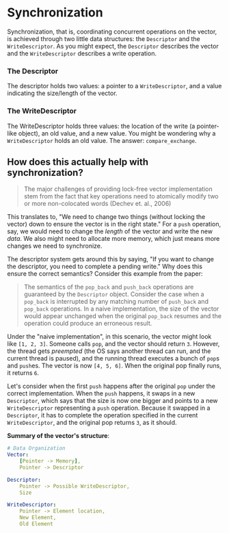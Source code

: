 # Synchronization

Synchronization, that is, coordinating concurrent operations on the vector, is
achieved through two little data structures: the `Descriptor` and the
`WriteDescriptor`. As you might expect, the `Descriptor` describes the vector
and the `WriteDescriptor` describes a write operation.

### The Descriptor

The descriptor holds two values: a pointer to a `WriteDescriptor`, and a value
indicating the size/length of the vector.

### The WriteDescriptor

The WriteDescriptor holds three values: the location of the write (a
pointer-like object), an old value, and a new value. You might be wondering why
a `WriteDescriptor` holds an old value. The answer: `compare_exchange`.

## How does this actually help with synchronization?

> The major challenges of providing lock-free vector implementation stem from
> the fact that key operations need to atomically modify two or more
> non-colocated words (Dechev et. al., 2006)

This translates to, "We need to change two things (without locking the vector)
down to ensure the vector is in the right state." For a `push` operation, say,
we would need to change the _length_ of the vector and write the new _data_. We
also might need to allocate more memory, which just means more changes we need
to synchronize.

The descriptor system gets around this by saying, "If you want to change the
descriptor, you need to complete a pending write." Why does this ensure the
correct semantics? Consider this example from the paper:

> The semantics of the `pop_back` and `push_back` operations are guaranteed by
> the `Descriptor` object. Consider the case when a `pop_back` is interrupted by
> any matching number of `push_back` and `pop_back` operations. In a naive
> implementation, the size of the vector would appear unchanged when the
> original `pop_back` resumes and the operation could produce an erroneous
> result.

Under the "naive implementation", in this scenario, the vector might look like
`[1, 2, 3]`. Someone calls `pop`, and the vector should return `3`. However, the
thread gets _preempted_ (the OS says another thread can run, and the current
thread is paused), and the running thread executes a bunch of `pop`s and
`push`es. The vector is now `[4, 5, 6]`. When the original pop finally runs, it
returns `6`.

Let's consider when the first `push` happens after the original `pop` under the
correct implementation. When the `push` happens, it swaps in a new `Descriptor`,
which says that the size is now one bigger and points to a new `WriteDescriptor`
representing a `push` operation. Because it swapped in a `Descriptor`, it has to
complete the operation specified in the current `WriteDescriptor`, and the
original pop returns `3`, as it should.


**Summary of the vector's structure**:

<!-- prettier-ignore-start -->
```yaml
# Data Organization
Vector: 
    [Pointer -> Memory],
    Pointer -> Descriptor

Descriptor: 
    Pointer -> Possible WriteDescriptor, 
    Size

WriteDescriptor: 
    Pointer -> Element location, 
    New Element, 
    Old Element
```
<!-- prettier-ignore-end -->
